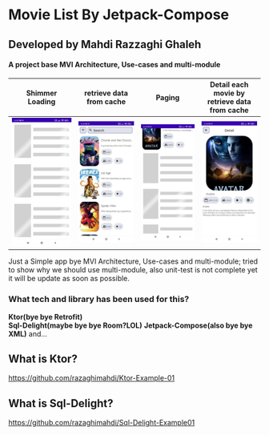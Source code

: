 # Movie List By Jetpack-Compose

## Developed by Mahdi Razzaghi Ghaleh

#### A project base MVI Architecture, Use-cases and multi-module

| Shimmer Loading | retrieve data from cache | Paging | Detail each movie by retrieve data from cache |
| :---: | :---: | :---: | :---: |
| ![](screenshots/1.jpg) | ![](screenshots/2.jpg)  | ![](screenshots/3.jpg) |![](screenshots/4.jpg) |


Just a Simple app bye MVI Architecture, Use-cases and multi-module; tried to show why we should use multi-module,
also unit-test is not complete yet it will be update as soon as possible.


### What tech and library has been used for this?
**Ktor(bye bye Retrofit)**  
**Sql-Delight(maybe bye bye Room?LOL)** 
**Jetpack-Compose(also bye bye XML)** 
and...


## What is Ktor?
https://github.com/razaghimahdi/Ktor-Example-01

## What is Sql-Delight?
https://github.com/razaghimahdi/Sql-Delight-Example01


